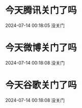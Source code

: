 # 今天腾讯关门了吗

2024-07-14 00:18:05 没关门

# 今天微博关门了吗

2024-07-14 00:18:08 没关门

# 今天谷歌关门了吗

2024-07-14 00:18:08 没关门

